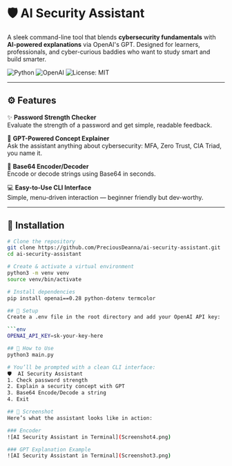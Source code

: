 # 🛡️ AI Security Assistant

A sleek command-line tool that blends **cybersecurity fundamentals** with **AI-powered explanations** via OpenAI's GPT. Designed for learners, professionals, and cyber-curious baddies who want to study smart and build smarter.

![Python](https://img.shields.io/badge/Python-3.12-blue?logo=python)
![OpenAI](https://img.shields.io/badge/OpenAI-GPT3.5-brightgreen?logo=openai)
![License: MIT](https://img.shields.io/badge/License-MIT-yellow.svg)

---

## ⚙️ Features

✨ **Password Strength Checker**  
Evaluate the strength of a password and get simple, readable feedback.

🧠 **GPT-Powered Concept Explainer**  
Ask the assistant anything about cybersecurity: MFA, Zero Trust, CIA Triad, you name it.

🔐 **Base64 Encoder/Decoder**  
Encode or decode strings using Base64 in seconds.

💻 **Easy-to-Use CLI Interface**  
Simple, menu-driven interaction — beginner friendly but dev-worthy.

---

## 🚀 Installation

```bash
# Clone the repository
git clone https://github.com/PreciousDeanna/ai-security-assistant.git
cd ai-security-assistant

# Create & activate a virtual environment
python3 -m venv venv
source venv/bin/activate

# Install dependencies
pip install openai==0.28 python-dotenv termcolor

## 🔑 Setup
Create a .env file in the root directory and add your OpenAI API key:

```env
OPENAI_API_KEY=sk-your-key-here

## 🧪 How to Use
python3 main.py

# You’ll be prompted with a clean CLI interface:
🛡️  AI Security Assistant
1. Check password strength
2. Explain a security concept with GPT
3. Base64 Encode/Decode a string
4. Exit

## 📸 Screenshot
Here’s what the assistant looks like in action:

### Encoder
![AI Security Assistant in Terminal](Screenshot4.png)

### GPT Explanation Example
![AI Security Assistant in Terminal](Screenshot3.png)

